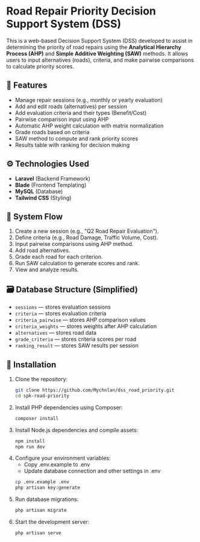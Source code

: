 # Road Repair Priority Decision Support System (DSS)

This is a web-based Decision Support System (DSS) developed to assist in determining the priority of road repairs using the **Analytical Hierarchy Process (AHP)** and **Simple Additive Weighting (SAW)** methods. It allows users to input alternatives (roads), criteria, and make pairwise comparisons to calculate priority scores.

## 📌 Features

- Manage repair sessions (e.g., monthly or yearly evaluation)
- Add and edit roads (alternatives) per session
- Add evaluation criteria and their types (Benefit/Cost)
- Pairwise comparison input using AHP
- Automatic AHP weight calculation with matrix normalization
- Grade roads based on criteria
- SAW method to compute and rank priority scores
- Results table with ranking for decision making

## ⚙️ Technologies Used

- **Laravel** (Backend Framework)
- **Blade** (Frontend Templating)
- **MySQL** (Database)
- **Tailwind CSS** (Styling)

## 🧩 System Flow

1. Create a new session (e.g., "Q2 Road Repair Evaluation").
2. Define criteria (e.g., Road Damage, Traffic Volume, Cost).
3. Input pairwise comparisons using AHP method.
4. Add road alternatives.
5. Grade each road for each criterion.
6. Run SAW calculation to generate scores and rank.
7. View and analyze results.

## 🗃️ Database Structure (Simplified)

- `sessions` — stores evaluation sessions
- `criteria` — stores evaluation criteria
- `criteria_pairwise` — stores AHP comparison values
- `criteria_weights` — stores weights after AHP calculation
- `alternatives` — stores road data
- `grade_criteria` — stores criteria scores per road
- `ranking_result` — stores SAW results per session

## 🚀 Installation

1. Clone the repository:
   ```bash
   git clone https://github.com/Mychnlan/dss_road_priority.git
   cd spk-road-priority

2. Install PHP dependencies using Composer:
   ```bash
   composer install

4. Install Node.js dependencies and compile assets:
   ```bash
   npm install
   npm run dev

6. Configure your environment variables:
   - Copy .env.example to .env
   - Update database connection and other settings in .env
   ```bash
   cp .env.example .env
   php artisan key:generate

5. Run database migrations:
   ```bash
   php artisan migrate

7. Start the development server:
   ```bash
   php artisan serve
